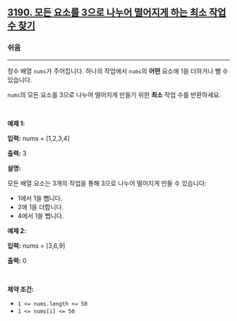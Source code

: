<h2><a href="https://leetcode.com/problems/find-minimum-operations-to-make-all-elements-divisible-by-three">3190. 모든 요소를 3으로 나누어 떨어지게 하는 최소 작업 수 찾기</a></h2><h3>쉬움</h3><hr><p>정수 배열 <code>nums</code>가 주어집니다. 하나의 작업에서 <code>nums</code>의 <strong>어떤</strong> 요소에 1을 더하거나 뺄 수 있습니다.</p>

<p><code>nums</code>의 모든 요소를 3으로 나누어 떨어지게 만들기 위한 <strong>최소</strong> 작업 수를 반환하세요.</p>

<p>&nbsp;</p>
<p><strong class="example">예제 1:</strong></p>

<div class="example-block">
<p><strong>입력:</strong> <span class="example-io">nums = [1,2,3,4]</span></p>

<p><strong>출력:</strong> <span class="example-io">3</span></p>

<p><strong>설명:</strong></p>

<p>모든 배열 요소는 3개의 작업을 통해 3으로 나누어 떨어지게 만들 수 있습니다:</p>

<ul>
	<li>1에서 1을 뺍니다.</li>
	<li>2에 1을 더합니다.</li>
	<li>4에서 1을 뺍니다.</li>
</ul>
</div>

<p><strong class="example">예제 2:</strong></p>

<div class="example-block">
<p><strong>입력:</strong> <span class="example-io">nums = [3,6,9]</span></p>

<p><strong>출력:</strong> <span class="example-io">0</span></p>
</div>

<p>&nbsp;</p>
<p><strong>제약 조건:</strong></p>

<ul>
	<li><code>1 &lt;= nums.length &lt;= 50</code></li>
	<li><code>1 &lt;= nums[i] &lt;= 50</code></li>
</ul>